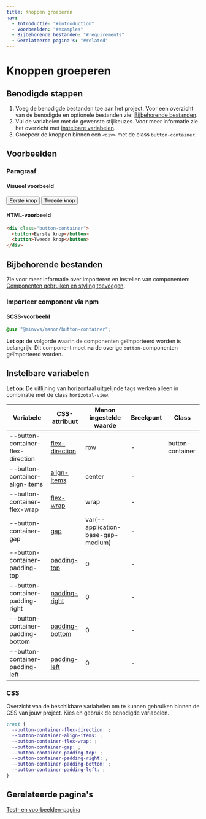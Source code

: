 ```yaml
---
title: Knoppen groeperen
nav:
  - Introductie: "#introduction"
  - Voorbeelden: "#examples"
  - Bijbehorende bestanden: "#requirements"
  - Gerelateerde pagina's: "#related"
---
```


<h1 id="introduction">Knoppen groeperen</h1>

## Benodigde stappen

1.  Voeg de benodigde bestanden toe aan het project. Voor een overzicht van de benodigde en optionele bestanden zie: [Bijbehorende bestanden](#requirements).
2.  Vul de variabelen met de gewenste stijlkeuzes. Voor meer informatie zie het overzicht met [instelbare variabelen](#variables).
3.  Groepeer de knoppen binnen een `<div>` met de class `button-container`.

<h2 id="examples">Voorbeelden</h2>

### Paragraaf

#### Visueel voorbeeld

<div class="button-container">
  <button>Eerste knop</button>
  <button>Tweede knop</button>
</div>

#### HTML-voorbeeld

```html
<div class="button-container">
  <button>Eerste knop</button>
  <button>Tweede knop</button>
</div>
```

<h2 id="requirements">Bijbehorende bestanden</h2>

Zie voor meer informatie over importeren en instellen van componenten: [Componenten gebruiken en styling toevoegen](/documentation/import-styling).

### Importeer component via npm

#### SCSS-voorbeeld

```scss
@use "@minvws/manon/button-container";
```

**Let op:** de volgorde waarin de componenten geïmporteerd worden is belangrijk. Dit component moet **na** de overige `button-`componenten geïmporteerd worden.

<h2 id="variables">Instelbare variabelen</h2>

**Let op:** De uitlijning van horizontaal uitgelijnde tags werken alleen in combinatie met de class `horizotal-view`.

| Variabele                          | CSS-attribuut                                             | Manon ingestelde waarde            | Breekpunt | Class            |
| ---------------------------------- | --------------------------------------------------------- | ---------------------------------- | --------- | ---------------- |
| \--button-container-flex-direction | [flex-direction](/documentation/variables#flex-direction) | row                                | \-        | button-container |
| \--button-container-align-items    | [align-items](/documentation/variables#align-items)       | center                             | \-        |
| \--button-container-flex-wrap      | [flex-wrap](/documentation/variables#flex-wrap)           | wrap                               | \-        |
| \--button-container-gap            | [gap](/documentation/variables#gap)                       | var(--application-base-gap-medium) | \-        |
| \--button-container-padding-top    | [padding-top](/documentation/variables#padding-top)       | 0                                  | \-        |
| \--button-container-padding-right  | [padding-right](/documentation/variables#padding-right)   | 0                                  | \-        |
| \--button-container-padding-bottom | [padding-bottom](/documentation/variables#padding-bottom) | 0                                  | \-        |
| \--button-container-padding-left   | [padding-left](/documentation/variables#padding-left)     | 0                                  | \-        |

### CSS

Overzicht van de beschikbare variabelen om te kunnen gebruiken binnen de CSS van jouw project. Kies en gebruik de benodigde variabelen.

```css
:root {
  --button-container-flex-direction: ;
  --button-container-align-items: ;
  --button-container-flex-wrap: ;
  --button-container-gap: ;
  --button-container-padding-top: ;
  --button-container-padding-right: ;
  --button-container-padding-bottom: ;
  --button-container-padding-left: ;
}
```

<h2 id="related">Gerelateerde pagina's</h2>

[Test- en voorbeelden-pagina](/components/button-container-test)
